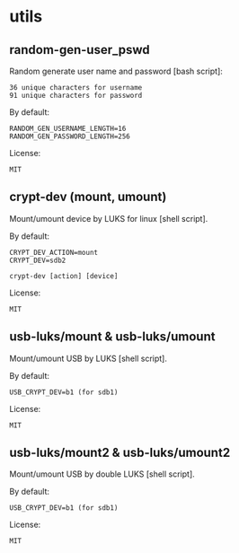 # utils

random-gen-user_pswd
------------

Random generate user name and password [bash script]:

    36 unique characters for username
    91 unique characters for password

By default:

    RANDOM_GEN_USERNAME_LENGTH=16
    RANDOM_GEN_PASSWORD_LENGTH=256

License:

    MIT


crypt-dev (mount, umount)
------------

Mount/umount device by LUKS for linux [shell script].

By default:

    CRYPT_DEV_ACTION=mount
    CRYPT_DEV=sdb2

    crypt-dev [action] [device]

License:

    MIT


usb-luks/mount & usb-luks/umount
------------

Mount/umount USB by LUKS [shell script].

By default:

    USB_CRYPT_DEV=b1 (for sdb1)

License:

    MIT


usb-luks/mount2 & usb-luks/umount2
------------

Mount/umount USB by double LUKS [shell script].

By default:

    USB_CRYPT_DEV=b1 (for sdb1)

License:

    MIT

